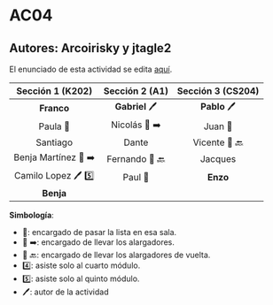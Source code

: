 # AC04

## Autores: Arcoirisky y jtagle2

El enunciado de esta actividad se edita [aquí](https://www.overleaf.com/14448428sszfbkvdgyvf).

|  **Sección 1 (K202)**       |     **Sección 2 (A1)**     |      **Sección 3 (CS204)**    |
|:--------------------------: | :--------------------------: | :--------------------------: |
|  **Franco**   |   **Gabriel** :pen:  |      **Pablo** :pen:           |
|       Paula :book:           |      Nicolás :battery: :arrow_right:            |   Juan :book:    |
|       Santiago     |        Dante      |      Vicente :battery: :back:                |
|     Benja Martínez :battery: :arrow_right:  |          Fernando :battery: :back:              |                 Jacques        |
|   Camilo Lopez :pen: :five:     |        Paul :book:                |           **Enzo**             |
|   **Benja**     |                        |                        |


**Simbología**:

- :book:: encargado de pasar la lista en esa sala.
- :battery: :arrow_right:: encargado de llevar los alargadores.
- :battery: :back:: encargado de llevar los alargadores de vuelta.
- :four:: asiste solo al cuarto módulo.
- :five:: asiste solo al quinto módulo.
- :pen:: autor de la actividad
